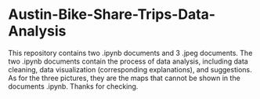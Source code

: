 # Austin-Bike-Share-Trips-Data-Analysis
This repository contains two .ipynb documents and 3 .jpeg documents. 
The two .ipynb documents contain the process of data analysis, including data cleaning, data visualization (corresponding explanations), and suggestions.
As for the three pictures, they are the maps that cannot be shown in the documents .ipynb.
Thanks for checking.

